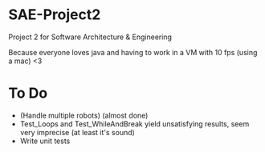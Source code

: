 # SAE-Project2

Project 2 for Software Architecture &amp; Engineering

Because everyone loves java and having to work in a VM with 10 fps (using a mac) <3


# To Do

- (Handle multiple robots) (almost done)
- Test_Loops and Test_WhileAndBreak yield unsatisfying results, seem very imprecise (at least it's sound)
- Write unit tests
